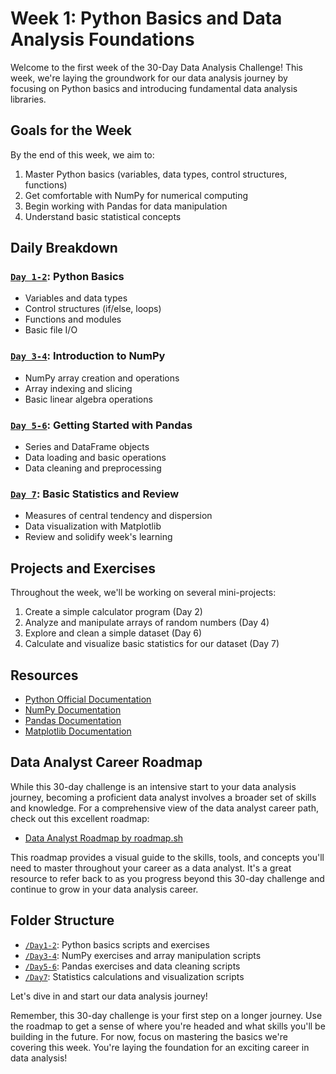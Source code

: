 # Week 1: Python Basics and Data Analysis Foundations

Welcome to the first week of the 30-Day Data Analysis Challenge! This week, we're laying the groundwork for our data analysis journey by focusing on Python basics and introducing fundamental data analysis libraries.

## Goals for the Week

By the end of this week, we aim to:

1. Master Python basics (variables, data types, control structures, functions)
2. Get comfortable with NumPy for numerical computing
3. Begin working with Pandas for data manipulation
4. Understand basic statistical concepts

## Daily Breakdown

### [`Day 1-2`](./Day1-2): Python Basics
- Variables and data types
- Control structures (if/else, loops)
- Functions and modules
- Basic file I/O

### [`Day 3-4`](./Day3-4): Introduction to NumPy
- NumPy array creation and operations
- Array indexing and slicing
- Basic linear algebra operations

### [`Day 5-6`](./Day5-6): Getting Started with Pandas
- Series and DataFrame objects
- Data loading and basic operations
- Data cleaning and preprocessing

### [`Day 7`](./Day7): Basic Statistics and Review
- Measures of central tendency and dispersion
- Data visualization with Matplotlib
- Review and solidify week's learning

## Projects and Exercises

Throughout the week, we'll be working on several mini-projects:

1. Create a simple calculator program (Day 2)
2. Analyze and manipulate arrays of random numbers (Day 4)
3. Explore and clean a simple dataset (Day 6)
4. Calculate and visualize basic statistics for our dataset (Day 7)

## Resources

- [Python Official Documentation](https://docs.python.org/3/)
- [NumPy Documentation](https://numpy.org/doc/)
- [Pandas Documentation](https://pandas.pydata.org/docs/)
- [Matplotlib Documentation](https://matplotlib.org/stable/contents.html)

## Data Analyst Career Roadmap

While this 30-day challenge is an intensive start to your data analysis journey, becoming a proficient data analyst involves a broader set of skills and knowledge. For a comprehensive view of the data analyst career path, check out this excellent roadmap:

- [Data Analyst Roadmap by roadmap.sh](https://roadmap.sh/data-analyst)

This roadmap provides a visual guide to the skills, tools, and concepts you'll need to master throughout your career as a data analyst. It's a great resource to refer back to as you progress beyond this 30-day challenge and continue to grow in your data analysis career.

## Folder Structure

- [`/Day1-2`](./Day1-2): Python basics scripts and exercises
- [`/Day3-4`](./Day3-4): NumPy exercises and array manipulation scripts
- [`/Day5-6`](./Day5-6): Pandas exercises and data cleaning scripts
- [`/Day7`](./Day7): Statistics calculations and visualization scripts


Let's dive in and start our data analysis journey!

Remember, this 30-day challenge is your first step on a longer journey. Use the roadmap to get a sense of where you're headed and what skills you'll be building in the future. For now, focus on mastering the basics we're covering this week. You're laying the foundation for an exciting career in data analysis!
